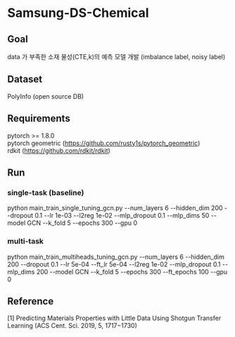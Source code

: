 # Samsung-DS-Chemical
## Goal
data 가 부족한 소재 물성(CTE,k)의 예측 모델 개발 (imbalance label, noisy label) 

## Dataset 
PolyInfo (open source DB) 

## Requirements
pytorch >= 1.8.0 \
pytorch geometric (https://github.com/rusty1s/pytorch_geometric) \
rdkit (https://github.com/rdkit/rdkit)

## Run
### single-task (baseline)
python main_train_single_tuning_gcn.py --num_layers 6 --hidden_dim 200 --dropout 0.1 --lr 1e-03 --l2reg 1e-02 --mlp_dropout 0.1 --mlp_dims 50 --model GCN --k_fold 5 --epochs 300 --gpu 0

### multi-task
python main_train_multiheads_tuning_gcn.py --num_layers 6 --hidden_dim 200 --dropout 0.1 --lr 5e-04 --ft_lr 5e-04 --l2reg 1e-02 --mlp_dropout 0.1 --mlp_dims 200 --model GCN --k_fold 5 --epochs 300 --ft_epochs 100 --gpu 0

## Reference 
[1] Predicting Materials Properties with Little Data Using Shotgun Transfer Learning (ACS Cent. Sci. 2019, 5, 1717−1730)
